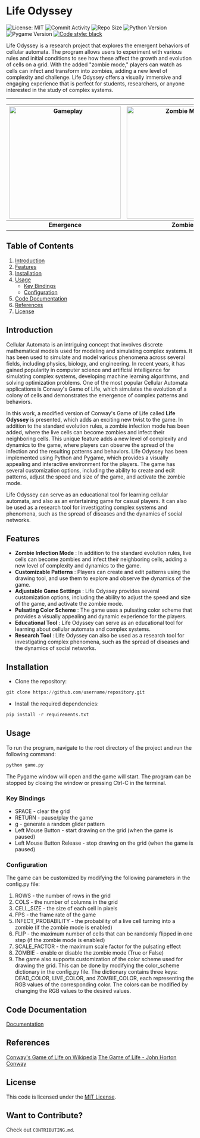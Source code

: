 # Life Odyssey

![License: MIT](https://img.shields.io/bower/l/bootstrap?style=flat-square)
![Commit Activity](https://img.shields.io/github/last-commit/jainsid24/neural-network-simulation?style=flat-square)
![Repo Size](https://img.shields.io/github/repo-size/jainsid24/neural-network-simulation?style=flat-square)
![Python Version](https://img.shields.io/badge/Python-3.x-blue?style=flat-square)
![Pygame Version](https://img.shields.io/badge/Pygame-2.0.2-red?style=flat-square)
[![Code style: black](https://img.shields.io/badge/code%20style-black-000000.svg)](https://github.com/psf/black?style=flat-square)

Life Odyssey is a research project that explores the emergent behaviors of cellular automata. The program allows users to experiment with various rules and initial conditions to see how these affect the growth and evolution of cells on a grid. With the added "zombie mode," players can watch as cells can infect and transform into zombies, adding a new level of complexity and challenge. Life Odyssey offers a visually immersive and engaging experience that is perfect for students, researchers, or anyone interested in the study of complex systems.

---
| <img src="game.gif" alt="Gameplay" width="300"/> | <img src="zombie.gif" alt="Zombie Mode" width="300"/> | <img src="draw.gif" alt="Draw Mode" width="300"/> |
| :---: | :---: | :---: |
| **Emergence** | **Zombie** | **Draw**  |


## Table of Contents

1. [Introduction](#introduction)
2. [Features](#features)
3. [Installation](#installation)
4. [Usage](#usage)
   - [Key Bindings](#key-bindings)
   - [Configuration](#configuration)
5. [Code Documentation](#code-documentation)
6. [References](#references)
7. [License](#license)

## Introduction

Cellular Automata is an intriguing concept that involves discrete mathematical models used for modeling and simulating complex systems. It has been used to simulate and model various phenomena across several fields, including physics, biology, and engineering. In recent years, it has gained popularity in computer science and artificial intelligence for simulating complex systems, developing machine learning algorithms, and solving optimization problems. One of the most popular Cellular Automata applications is Conway's Game of Life, which simulates the evolution of a colony of cells and demonstrates the emergence of complex patterns and behaviors.

In this work, a modified version of Conway's Game of Life called **Life Odyssey** is presented, which adds an exciting new twist to the game. In addition to the standard evolution rules, a zombie infection mode has been added, where the live cells can become zombies and infect their neighboring cells. This unique feature adds a new level of complexity and dynamics to the game, where players can observe the spread of the infection and the resulting patterns and behaviors. Life Odyssey has been implemented using Python and Pygame, which provides a visually appealing and interactive environment for the players. The game has several customization options, including the ability to create and edit patterns, adjust the speed and size of the game, and activate the zombie mode.

Life Odyssey can serve as an educational tool for learning cellular automata, and also as an entertaining game for casual players. It can also be used as a research tool for investigating complex systems and phenomena, such as the spread of diseases and the dynamics of social networks.

## Features

* **Zombie Infection Mode** : In addition to the standard evolution rules, live cells can become zombies and infect their neighboring cells, adding a new level of complexity and dynamics to the game.
* **Customizable Patterns** : Players can create and edit patterns using the drawing tool, and use them to explore and observe the dynamics of the game.
* **Adjustable Game Settings** : Life Odyssey provides several customization options, including the ability to adjust the speed and size of the game, and activate the zombie mode.
* **Pulsating Color Scheme** : The game uses a pulsating color scheme that provides a visually appealing and dynamic experience for the players.
* **Educational Tool** : Life Odyssey can serve as an educational tool for learning about cellular automata and complex systems.
* **Research Tool** : Life Odyssey can also be used as a research tool for investigating complex phenomena, such as the spread of diseases and the dynamics of social networks.

## Installation

- Clone the repository:

```python
git clone https://github.com/username/repository.git
```

- Install the required dependencies:

```python
pip install -r requirements.txt
```

## Usage

To run the program, navigate to the root directory of the project and run the following command:

```python
python game.py
```

The Pygame window will open and the game will start. The program can be stopped by closing the window or pressing Ctrl-C in the terminal.

### Key Bindings

- SPACE - clear the grid
- RETURN - pause/play the game
- g - generate a random glider pattern
- Left Mouse Button - start drawing on the grid (when the game is paused)
- Left Mouse Button Release - stop drawing on the grid (when the game is paused)

### Configuration

The game can be customized by modifying the following parameters in the config.py file:

1. ROWS - the number of rows in the grid
2. COLS - the number of columns in the grid
3. CELL_SIZE - the size of each cell in pixels
4. FPS - the frame rate of the game
5. INFECT_PROBABILITY - the probability of a live cell turning into a zombie (if the zombie mode is enabled)
6. FLIP - the maximum number of cells that can be randomly flipped in one step (if the zombie mode is enabled)
7. SCALE_FACTOR - the maximum scale factor for the pulsating effect
8. ZOMBIE - enable or disable the zombie mode (True or False)
9. The game also supports customization of the color scheme used for drawing the grid. This can be done by modifying the color_scheme dictionary in the config.py file. The dictionary contains three keys: DEAD_COLOR, LIVE_COLOR, and ZOMBIE_COLOR, each representing the RGB values of the corresponding color. The colors can be modified by changing the RGB values to the desired values.

## Code Documentation

[Documentation](https://jainsid24.github.io/life-odyssey/)

## References

[Conway's Game of Life on Wikipedia](https://en.wikipedia.org/wiki/Conway%27s_Game_of_Life)
[The Game of Life - John Horton Conway](https://www.youtube.com/watch?v=R9Plq-D1gEk)

## License

This code is licensed under the [MIT License](https://opensource.org/licenses/MIT).

## Want to Contribute?

Check out `CONTRIBUTING.md`.
